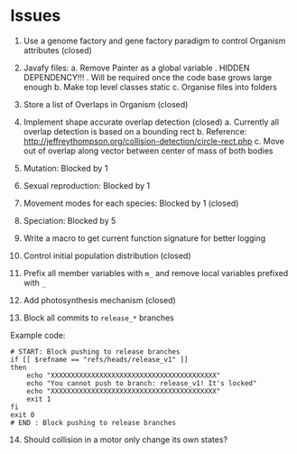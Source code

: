 # Issues

1. Use a genome factory and gene factory paradigm to control Organism attributes (closed)

2. Javafy files: 
    a. Remove Painter as a global variable 
        . HIDDEN DEPENDENCY!!!
        . Will be required once the code base grows large enough
    b. Make top level classes static
    c. Organise files into folders

3. Store a list of Overlaps in Organism (closed)

4. Implement shape accurate overlap detection (closed)
    a. Currently all overlap detection is based on a bounding rect
    b. Reference: http://jeffreythompson.org/collision-detection/circle-rect.php
    c. Move out of overlap along vector between center of mass of both bodies

5. Mutation: Blocked by 1

6. Sexual reproduction: Blocked by 1

7. Movement modes for each species: Blocked by 1 (closed)

8. Speciation: Blocked by 5

9. Write a macro to get current function signature for better logging

10. Control initial population distribution (closed)

11. Prefix all member variables with `m_` and remove local variables prefixed with `_`

12. Add photosynthesis mechanism (closed)

13. Block all commits to `release_*` branches

Example code:
```
# START: Block pushing to release branches 
if [[ $refname == "refs/heads/release_v1" ]]
then
    echo "XXXXXXXXXXXXXXXXXXXXXXXXXXXXXXXXXXXXXXXXX"
    echo "You cannot push to branch: release_v1! It's locked"
    echo "XXXXXXXXXXXXXXXXXXXXXXXXXXXXXXXXXXXXXXXXX"
    exit 1
fi
exit 0
# END : Block pushing to release branches
```
14. Should collision in a motor only change its own states?
